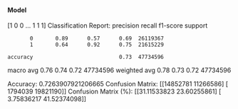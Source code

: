 #### Model
[1 0 0 ... 1 1 1]
Classification Report:
              precision    recall  f1-score   support

           0       0.89      0.57      0.69  26119367
           1       0.64      0.92      0.75  21615229

    accuracy                           0.73  47734596
   macro avg       0.76      0.74      0.72  47734596
weighted avg       0.78      0.73      0.72  47734596

Accuracy: 0.7263907921206665
Confusion Matrix:
[[14852781 11266586]
 [ 1794039 19821190]]
Confusion Matrix (%):
[[31.11533823 23.60255861]
 [ 3.75836217 41.52374098]]
